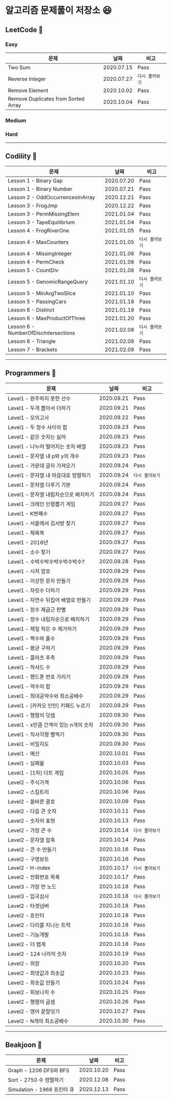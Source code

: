 # 알고리즘 문제풀이 저장소 :laughing:

## LeetCode :notebook_with_decorative_cover:
### Easy

문제 | 날짜 | 비고  
----|----|----
Two Sum | 2020.07.15 | Pass
Reverse Integer | 2020.07.27 | `다시 풀어보기`
Remove Element | 2020.10.02 | Pass
Remove Duplicates from Sorted Array | 2020.10.04 | Pass

### Medium

### Hard

<hr>

## Codility :notebook:

문제 | 날짜 | 비고  
----|----|----
Lesson 1 - Binary Gap | 2020.07.20 | Pass 
Lesson 1 - Binary Number | 2020.07.21 | Pass
Lesson 2 - OddOccurrencesInArray | 2020.12.21 | Pass
Lesson 3 - FrogJmp | 2020.12.22 | Pass
Lesson 3 - PermMissingElem | 2021.01.04 | Pass
Lesson 3 - TapeEquilibrium | 2021.01.04 | Pass
Lesson 4 - FrogRiverOne | 2021.01.05 | Pass
Lesson 4 - MaxCounters | 2021.01.05 | `다시 풀어보기`
Lesson 4 - MissingInteger | 2021.01.06 | Pass
Lesson 4 - PermCheck | 2021.01.08 | Pass
Lesson 5 - CountDiv | 2021.01.08 | Pass
Lesson 5 - GenomicRangeQuery | 2021.01.10 | `다시 풀어보기`
Lesson 5 - MinAvgTwoSlice | 2021.01.10 | Pass
Lesson 5 - PassingCars | 2021.01.18 | Pass
Lesson 6 - Distinct | 2021.01.19 | Pass
Lesson 6 - MaxProductOfThree | 2021.01.20 | Pass
Lesson 6 - NumberOfDiscIntersections | 2021.02.08 | `다시 풀어보기`
Lesson 6 - Triangle | 2021.02.08 | Pass
Lesson 7 - Brackets | 2021.02.09 | Pass
<hr>

## Programmers :green_book:

문제 | 날짜 | 비고  
----|----|----
Level1 - 완주하지 못한 선수 | 2020.09.21 | Pass
Level1 - 두개 뽑아서 더하기 | 2020.09.21 | Pass 
Level1 - 모의고사 | 2020.09.22 | Pass
Level1 - 두 정수 사이의 합 | 2020.09.23 | Pass
Level1 - 같은 숫자는 싫어 | 2020.09.23 | Pass
Level1 - 나누어 떨어지는 숫자 배열 | 2020.09.23 | Pass
Level1 - 문자열 내 p와 y의 개수 | 2020.09.23 | Pass
Level1 - 가운데 글자 가져오기 | 2020.09.24 | Pass
Level1 - 문자열 내 마음대로 정렬하기 | 2020.09.24 | `다시 풀어보기`
Level1 - 문자열 다루기 기본 | 2020.09.24 | Pass
Level1 - 문자열 내림차순으로 배치하기 | 2020.09.24 | Pass
Level1 - 크레인 인형뽑기 게임 | 2020.09.27 | Pass
Level1 - K번째수 | 2020.09.27 | Pass
Level1 - 서울에서 김서방 찾기 | 2020.09.27 | Pass
Level1 - 체육복 | 2020.09.27 | Pass
Level1 - 2016년 | 2020.09.27 | Pass
Level1 - 소수 찾기 | 2020.09.27 | Pass
Level1 - 수박수박수박수박수박수? | 2020.09.28 | Pass
Level1 - 시저 암호 | 2020.09.29 | Pass
Level1 - 이상한 문자 만들기 | 2020.09.29 | Pass
Level1 - 자릿수 더하기 | 2020.09.29 | Pass
Level1 - 자연수 뒤집어 배열로 만들기 | 2020.09.29 | Pass
Level1 - 정수 제곱근 판별 | 2020.09.29 | Pass
Level1 - 정수 내림차순으로 배치하기 | 2020.09.29 | Pass
Level1 - 제일 작은 수 제거하기 | 2020.09.29 | Pass
Level1 - 짝수와 홀수 | 2020.09.29 | Pass
Level1 - 평균 구하기 | 2020.09.29 | Pass
Level1 - 콜라츠 추측 | 2020.09.29 | Pass
Level1 - 하샤드 수 | 2020.09.29 | Pass
Level1 - 핸드폰 번호 가리기 | 2020.09.29 | Pass
Level1 - 약수의 합 | 2020.09.29 | Pass
Level1 - 최대공약수와 최소공배수 | 2020.09.29 | Pass
Level1 - [카카오 인턴] 키패드 누르기 | 2020.09.29 | Pass
Level1 - 행렬의 덧셈 | 2020.09.30 | Pass
Level1 - x만큼 간격이 있는 n개의 숫자 | 2020.09.30 | Pass
Level1 - 직사각형 별찍기 | 2020.09.30 | Pass
Level1 - 비밀지도 | 2020.09.30 | Pass
Level1 - 예산 | 2020.10.01 | Pass
Level1 - 실패율 | 2020.10.03 | Pass
Level1 - [1차] 다트 게임 | 2020.10.05 | Pass
Level2 - 주식가격 | 2020.10.06 | Pass
Level2 - 스킬트리 | 2020.10.06 | Pass
Level2 - 올바른 괄호 | 2020.10.09 | Pass
Level2 - 다음 큰 숫자 | 2020.10.11 | Pass
Level2 - 숫자의 표현 | 2020.10.13 | Pass
Level2 - 가장 큰 수 | 2020.10.14 | `다시 풀어보기`
Level2 - 문자열 압축 | 2020.10.14 | Pass
Level2 - 큰 수 만들기 | 2020.10.16 | Pass
Level2 - 구명보트 | 2020.10.16 | Pass
Level2 - H-index | 2020.10.17 | `다시 풀어보기`
Level2 - 전화번호 목록 | 2020.10.17 | Pass
Level3 - 가장 먼 노드 | 2020.10.18 | Pass
Level3 - 입국심사 | 2020.10.18 | `다시 풀어보기`
Level2 - 타겟넘버 | 2020.10.18 | Pass
Level2 - 프린터 | 2020.10.18 | Pass
Level2 - 다리를 지나는 트럭 | 2020.10.18 | Pass
Level2 - 기능개발 | 2020.10.18 | Pass
Level2 - 더 맵게 | 2020.10.18 | Pass
Level2 - 124 나라의 숫자 | 2020.10.19 | Pass
Level2 - 위장 | 2020.10.20 | Pass
Level2 - 최댓값과 최솟값 | 2020.10.23 | Pass
Level2 - 최솟값 만들기 | 2020.10.24 | Pass
Level2 - 피보나치 수 | 2020.10.25 | Pass
Level2 - 행렬의 곱셈 | 2020.10.26 | Pass
Level2 - 영어 끝말잇기 | 2020.10.27 | Pass
Level2 - N개의 최소공배수 | 2020.10.30 | Pass

<hr>

## Beakjoon :blue_book:
문제 | 날짜 | 비고  
----|----|----
Graph - 1206 DFS와 BFS | 2020.10.20 | Pass
Sort - 2750 수 정렬하기 | 2020.12.08 | Pass
Simulation - 1966 프린터 큐 | 2020.12.13 | Pass
